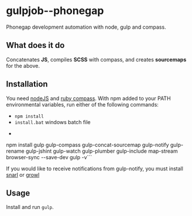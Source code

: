 gulpjob--phonegap
=======

Phonegap development automation with node, gulp and compass.

What does it do
---------------
Concatenates __JS__, compiles __SCSS__ with compass, and creates __sourcemaps__ for the above.

Installation
------------

You need [nodeJS](http://nodejs.org/download/) and [ruby compass](http://compass-style.org/install/). With npm added to your PATH environmental variables, run either of the following commands:

- ```npm install```
- ```install.bat``` windows batch file
- ```npm install gulp --global
npm install gulp gulp-compass gulp-concat-sourcemap gulp-notify gulp-rename gulp-jshint gulp-watch gulp-plumber gulp-include map-stream browser-sync --save-dev
gulp -v```

If you would like to receive notifications from gulp-notify, you must install [snarl](http://fullphat.net/) or [growl](http://growl.info/)

Usage
-----
Install and run ```gulp```.
